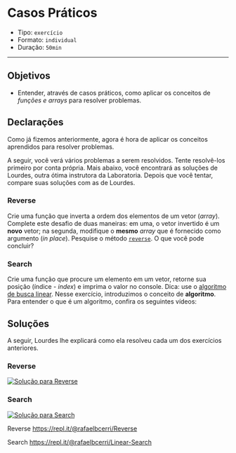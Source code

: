 # Casos Práticos

* Tipo: `exercício`
* Formato: `individual`
* Duração: `50min`

***

## Objetivos

* Entender, através de casos práticos, como aplicar os conceitos de _funções e_
  _arrays_ para resolver problemas.

## Declarações

Como já fizemos anteriormente, agora é hora de aplicar os conceitos aprendidos
para resolver problemas.

A seguir, você verá vários problemas a serem resolvidos. Tente resolvê-los
primeiro por conta própria. Mais abaixo, você encontrará as soluções de
Lourdes, outra ótima instrutora da Laboratoria. Depois que você tentar,
compare suas soluções com as de Lourdes.

### Reverse

Crie uma função que inverta a ordem dos elementos de um vetor \(_array_\).
Complete este desafio de duas maneiras: em uma, o vetor invertido é um **novo**
vetor; na segunda, modifique o **mesmo** _array_ que é fornecido como argumento
\(_in place_\). Pesquise o método [`reverse`](https://developer.mozilla.org/en/docs/Web/JavaScript/Reference/Global_Objects/Array/reverse).
O que você pode concluir?

### Search

Crie uma função que procure um elemento em um vetor, retorne sua posição
\(índice - _index_\) e imprima o valor no console. Dica: use o
[algoritmo de busca linear](https://en.wikipedia.org/wiki/Linear_search).
Nesse exercício, introduzimos o conceito de **algoritmo**. Para entender o
que é um algoritmo, confira os seguintes vídeos:

## Soluções

A seguir, Lourdes lhe explicará como ela resolveu cada um dos exercícios
anteriores.

### Reverse

[![Solu&#xE7;&#xE3;o para Reverse](https://img.youtube.com/vi/BgcnOdIrUdo/0.jpg)](https://www.youtube.com/watch?v=BgcnOdIrUdo)

### Search

[![Solu&#xE7;&#xE3;o para Search](https://img.youtube.com/vi/JjcDSIShTm0/0.jpg)](https://www.youtube.com/watch?v=JjcDSIShTm0)

Reverse
https://repl.it/@rafaelbcerri/Reverse

Search
https://repl.it/@rafaelbcerri/Linear-Search